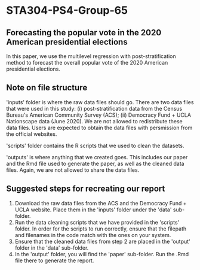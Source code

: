 # STA304-PS4-Group-65

## Forecasting the popular vote in the 2020 American presidential elections
In this paper, we use the multilevel regression with post-stratification method to forecast the overall popular vote of the 2020 American presidential elections. 

## Note on file structure
'inputs' folder is where the raw data files should go. There are two data files that were used in this study: (i) post-stratification data from the Census Bureau's American Community Survey (ACS); (ii) Democracy Fund + UCLA Nationscape data (June 2020). We are not allowed to redistribute these data files. Users are expected to obtain the data files with persmission from the official websites.

'scripts' folder contains the R scripts that we used to clean the datasets.

'outputs' is where anything that we created goes. This includes our paper and the Rmd file used to generate the paper, as well as the cleaned data files. Again, we are not allowed to share the data files.

## Suggested steps for recreating our report
1. Download the raw data files from the ACS and the Democracy Fund + UCLA website. Place them in the 'inputs' folder under the 'data' sub-folder.
2. Run the data cleaning scripts that we have provided in the 'scripts' folder. In order for the scripts to run correctly, ensure that the filepath and filenames in the code match with the ones on your system.
3. Ensure that the cleaned data files from step 2 are placed in the 'output' folder in the 'data' sub-folder.
4. In the 'output' folder, you will find the 'paper' sub-folder. Run the .Rmd file there to generate the report.

